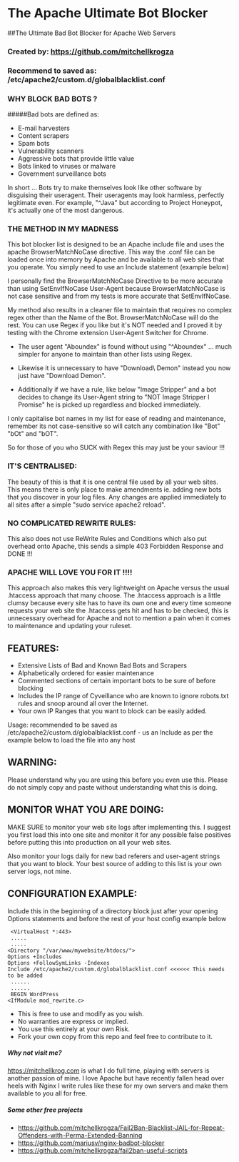 # The Apache Ultimate Bot Blocker
##The Ultimate Bad Bot Blocker for Apache Web Servers

### Created by: https://github.com/mitchellkrogza

### Recommend to saved as: /etc/apache2/custom.d/globalblacklist.conf

### WHY BLOCK BAD BOTS ?
#####Bad bots are defined as:

-    E-mail harvesters
-    Content scrapers
-    Spam bots
-    Vulnerability scanners
-    Aggressive bots that provide little value
-    Bots linked to viruses or malware
-    Government surveillance bots

In short ... Bots try to make themselves look like other software by disguising their useragent. 
Their useragents may look harmless, perfectly legitimate even. 
For example, "^Java" but according to Project Honeypot, it's actually one of the most dangerous.

### THE METHOD IN MY MADNESS
This bot blocker list is designed to be an Apache include file and uses the apache
BrowserMatchNoCase directive. This way the .conf file can be loaded 
once into memory by Apache and be available to all web sites that you operate.
You simply need to use an Include statement (example below)

I personally find the BrowserMatchNoCase Directive to be more accurate than using 
SetEnvIfNoCase User-Agent because BrowserMatchNoCase is not case sensitive and
from my tests is more accurate that SetEnvIfNoCase.

My method also results in a cleaner file to maintain that requires no complex regex
other than the Name of the Bot. BrowserMatchNoCase will do the rest. You can use Regex
if you like but it's NOT needed and I proved it by testing with the Chrome extension
User-Agent Switcher for Chrome. 

- The user agent "Aboundex" is found without using "^Aboundex" ... much simpler for anyone 
to maintain than other lists using Regex.

- Likewise it is unnecessary to have "Download\ Demon" instead you now just have
"Download Demon". 

- Additionally if we have a rule, like below "Image Stripper" and a bot
decides to change its User-Agent string to "NOT Image Stripper I Promise" he is picked
up regardless and blocked immediately. 

I only capitalise bot names in my list for ease of reading and maintenance, remember its 
not case-sensitive so will catch any combination like "Bot" "bOt" and "bOT".

So for those of you who SUCK with Regex this may just be your saviour !!!

### IT'S CENTRALISED:
The beauty of this is that it is one central file used by all your web sites.
This means there is only place to make amendments ie. adding new bots that you
discover in your log files. Any changes are applied immediately to all sites after
a simple "sudo service apache2 reload". 

### NO COMPLICATED REWRITE RULES:
This also does not use ReWrite Rules and Conditions which also put overhead onto
Apache, this sends a simple 403 Forbidden Response and DONE !!!

### APACHE WILL LOVE YOU FOR IT !!!!
This approach also makes this very lightweight on Apache versus the usual .htaccess
approach that many choose. The .htaccess approach is a little clumsy because every site
has to have its own one and every time someone requests your web site the .htaccess gets
hit and has to be checked, this is unnecessary overhead for Apache and not to mention
a pain when it comes to maintenance and updating your ruleset.

## FEATURES:
- Extensive Lists of Bad and Known Bad Bots and Scrapers
- Alphabetically ordered for easier maintenance
- Commented sections of certain important bots to be sure of before blocking
- Includes the IP range of Cyveillance who are known to ignore robots.txt rules
  and snoop around all over the Internet.
- Your own IP Ranges that you want to block can be easily added.

Usage: recommended to be saved as /etc/apache2/custom.d/globalblacklist.conf 
       - us an Include as per the example below to load the file into any host

## WARNING:
 Please understand why you are using this before you even use this.
 Please do not simply copy and paste without understanding what this is doing.

## MONITOR WHAT YOU ARE DOING:

 MAKE SURE to monitor your web site logs after implementing this. I suggest you first
 load this into one site and monitor it for any possible false positives before putting
 this into production on all your web sites.
 
 Also monitor your logs daily for new bad referers and user-agent strings that you
 want to block. Your best source of adding to this list is your own server logs, not mine.

## CONFIGURATION EXAMPLE:
 Include this in the beginning of a directory block just after your opening
 Options statements and before the rest of your host config example below

```
 <VirtualHost *:443>
 .....
 .....
<Directory "/var/www/mywebsite/htdocs/">
Options +Includes
Options +FollowSymLinks -Indexes
Include /etc/apache2/custom.d/globalblacklist.conf <<<<<< This needs to be added
 ......
 ......
 BEGIN WordPress
<IfModule mod_rewrite.c>
```

- This is free to use and modify as you wish. 
- No warranties are express or implied.
- You use this entirely at your own Risk.
- Fork your own copy from this repo and feel free to contribute to it.

##### Why not visit me?
https://mitchellkrog.com is what I do full time, playing with servers is another
passion of mine. I love Apache but have recently fallen head over heels with Nginx
I write rules like these for my own servers and make them available to you all for free.

##### Some other free projects
- https://github.com/mitchellkrogza/Fail2Ban-Blacklist-JAIL-for-Repeat-Offenders-with-Perma-Extended-Banning
- https://github.com/mariusv/nginx-badbot-blocker
- https://github.com/mitchellkrogza/fail2ban-useful-scripts